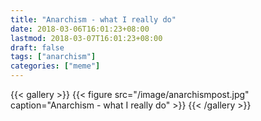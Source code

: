 ```yaml
---
title: "Anarchism - what I really do"
date: 2018-03-06T16:01:23+08:00
lastmod: 2018-03-07T16:01:23+08:00
draft: false
tags: ["anarchism"]
categories: ["meme"]
---
```


{{< gallery >}}
  {{< figure src="/image/anarchismpost.jpg" caption="Anarchism - what I really do" >}}
{{< /gallery >}}
<!--more-->